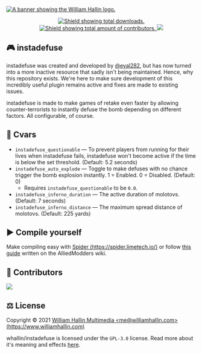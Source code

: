 <!-- HEADER -->
<a href="https://williamhallin.com"><img src="https://raw.githubusercontent.com/whallin/whallin/master/img_header.png" alt="A banner showing the William Hallin logo."></a>

<!-- SHIELDS -->
<p align=center>
  <a href="https://github.com/whallin/instadefuse/releases/">
    <img src="https://img.shields.io/github/downloads/whallin/instadefuse/latest/total.svg?style=for-the-badge&color=brightgreen" alt="Shield showing total downloads.">
  </a>
  <a href="https://github.com/whallin/instadefuse/graphs/contributors">
    <img src="https://img.shields.io/github/contributors/whallin/instadefuse.svg?style=for-the-badge&color=brightgreen" alt="Shield showing total amount of contributors.">
  </a>
  <img src="https://badges.pufler.dev/visits/whallin/instadefuse?style=for-the-badge">
</p>

<!-- ABOUT -->
## 🎮 instadefuse
instadefuse was created and developed by [@eyal282](https://github.com/eyal282), but has now turned into a more inactive resource that sadly isn't being maintained. Hence, why this repository exists. We're here to make sure development of this incredibly useful plugin remains active and fixes are made to existing issues. 

instadefuse is made to make games of retake even faster by allowing counter-terrorists to instantly defuse the bomb depending on different factors. All configurable, of course.

<!-- CVARS -->
## 🚀 Cvars
- ``instadefuse_questionable`` — To prevent players from running for their lives when instadefuse fails, instadefuse won't become active if the time is below the set threshold. (Default: 5.2 seconds)
- ``instadefuse_auto_explode`` — Toggle to make defuses with no chance trigger the bomb explosion instantly. 1 = Enabled. 0 = Disabled. (Default: 0) 
  - Requires ``instadefuse_questionable`` to be ``0.0``.
- ``instadefuse_inferno_duration`` — The active duration of molotovs. (Default: 7 seconds)
- ``instadefuse_inferno_distance`` — The maximum spread distance of molotovs. (Default: 225 yards)

<!-- COMPILE -->
## ▶️ Compile yourself
Make compiling easy with [Spider (https://spider.limetech.io/)](https://spider.limetech.io/) or follow [this guide](https://wiki.alliedmods.net/Compiling_SourceMod_Plugins) written on the AlliedModders wiki.

<!-- CONTRIBUTORS -->
## 🤝 Contributors
<a href="https://github.com/whallin/instadefuse/graphs/contributors"><img src="https://contrib.rocks/image?repo=whallin/instadefuse" /></a>

<!-- LICENSE -->
## ⚖️ License
Copyright © 2021 [William Hallin Multimedia &lt;me@williamhallin.com&gt; (https://www.williamhallin.com)](https://www.williamhallin.com)

whallin/instadefuse is licensed under the ``GPL-3.0`` license. Read more about it's meaning and effects [here](https://github.com/whallin/instadefuse/blob/main/LICENSE).
